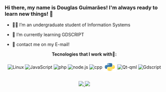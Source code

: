 ### Hi there, my name is Douglas Guimarães! I'm always ready to learn new things! 👋 

- 🧑‍💻 I’m an undergraduate student of Information Systems

- 🌱 I’m currently learning GDSCRIPT
  
- 👀 contact me on my E-mail!



<div align="center">
<b>Tecnologies that I work with🤍: </b>
<div style="display: inline_block"><br>
  <img align="center" alt="Linux" height="30" width="40" src="https://cdn.jsdelivr.net/gh/devicons/devicon/icons/linux/linux-original.svg">
  <img align="center" alt="JavaScript" height="30" width="40" src="https://cdn.jsdelivr.net/gh/devicons/devicon/icons/javascript/javascript-original.svg">
  <img align="center" alt="php" height="30" width="40" src="https://cdn.jsdelivr.net/gh/devicons/devicon/icons/php/php-plain.svg">
  <img align="center" alt="node.js" height="30" width="40" src="https://cdn.jsdelivr.net/gh/devicons/devicon/icons/nodejs/nodejs-original.svg" />        
  <img align="center" alt="cpp" height="30" width="40" src="https://cdn.jsdelivr.net/gh/devicons/devicon/icons/cplusplus/cplusplus-original.svg">
  <img align="center" alt="Python" height="30" width="40" src="https://raw.githubusercontent.com/devicons/devicon/master/icons/python/python-original.svg">
  <img align="center" alt="Qt-qml" height="30" width="40" src="https://cdn.jsdelivr.net/gh/devicons/devicon/icons/qt/qt-original.svg">
  <img align="center" alt="Gdscript" height="30" width="40" src="https://cdn.jsdelivr.net/gh/devicons/devicon/icons/godot/godot-original.svg">
</div>
  
  ##
 
<div> 
 <a href="www.linkedin.com/in/douglas-guimarães-691241263" target="_blank">
   <img src="https://img.shields.io/badge/LinkedIn-0077B5?style=for-the-badge&logo=linkedin&logoColor=white" />
 </a> 
  <a href = "mailto:douglas.guimaraes.2120@gmail.com">
    <img src="https://img.shields.io/badge/-Gmail-%23333?style=for-the-badge&logo=gmail&logoColor=white" target="_blank" />
  </a>
</div>

